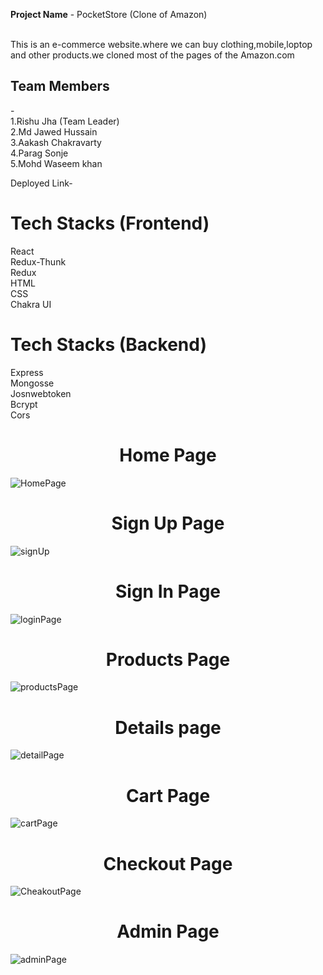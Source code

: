 <b>Project Name</b> - PocketStore (Clone of Amazon)<br><br>

This  is an e-commerce website.where we can buy clothing,mobile,loptop and other products.we cloned most of the pages of the Amazon.com


<h2>Team Members</h2>-<br>
1.Rishu Jha (Team Leader)<br>
2.Md Jawed Hussain<br>
3.Aakash Chakravarty<br>
4.Parag Sonje<br>
5.Mohd Waseem khan<br>

Deployed Link-

<h1>Tech Stacks (Frontend)</h1>
React<br>
Redux-Thunk<br>
Redux<br>
HTML<br>
CSS<br>
Chakra UI<br>

<h1>Tech Stacks (Backend)</h1>
Express<br>
Mongosse<br>
Josnwebtoken<br>
Bcrypt<br>
Cors<br>



<h1 align ="center">Home Page</h1>

![HomePage](https://user-images.githubusercontent.com/107981893/231015267-eec7a44f-ce8b-4f0f-868e-87ef94ebd9f3.png)

<h1 align="center">Sign Up Page</h1>

![signUp](https://user-images.githubusercontent.com/107981893/231015334-149d16c9-f57d-42b6-aad8-316bf1d1b90c.png)

<h1 align="center">Sign In Page</h1>

![loginPage](https://user-images.githubusercontent.com/107981893/231017122-17c30174-bd2f-4b51-8931-3c185685550a.png)

<h1 align ="center">Products Page</h1>

![productsPage](https://user-images.githubusercontent.com/107981893/231017197-20ff35c1-0691-4cab-852d-3ef013d47f55.png)

<h1 align ="center">Details page</h1>

![detailPage](https://user-images.githubusercontent.com/107981893/231017285-7bdcad23-d534-4f16-a332-2e82a7f22468.png)

<h1 align ="center">Cart Page</h1>

![cartPage](https://user-images.githubusercontent.com/107981893/231017311-89bf5224-934b-4b37-81b3-8f552a4a4347.png)

<h1 align ="center">Checkout Page</h1>

![CheakoutPage](https://user-images.githubusercontent.com/107981893/231017344-937676b5-b9c5-4f41-a4a8-48e43ff8b7c4.png)

<h1 align ="center">Admin Page</h1>

![adminPage](https://user-images.githubusercontent.com/107981893/231017353-9f0eeb8b-8497-45c6-a4a5-960064fcc297.png)


